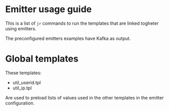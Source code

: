 # Emitter usage guide

This is a list of `jr` commands to run the templates that are linked togheter using emitters.

The preconfigured emitters examples have Kafka as output.

# Global templates 

These templates:

* util_userid.tpl
* util_ip.tpl

Are used to preload lists of values used in the other templates in the emitter configuration.